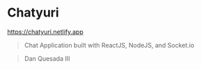 # Chatyuri

<a href="https://chatyuri.netlify.app" target="_blank">https://chatyuri.netlify.app</a>

> Chat Application built with ReactJS, NodeJS, and Socket.io

> Dan Quesada III